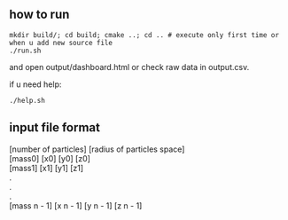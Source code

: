 ## how to run
```
mkdir build/; cd build; cmake ..; cd .. # execute only first time or when u add new source file
./run.sh
```
and open output/dashboard.html or check raw data in output.csv.

if u need help:
```
./help.sh
```

## input file format
[number of particles] [radius of particles space]  
[mass0] [x0] [y0] [z0]  
[mass1] [x1] [y1] [z1]  
.  
.  
.  
[mass n - 1] [x n - 1] [y n - 1] [z n - 1]  